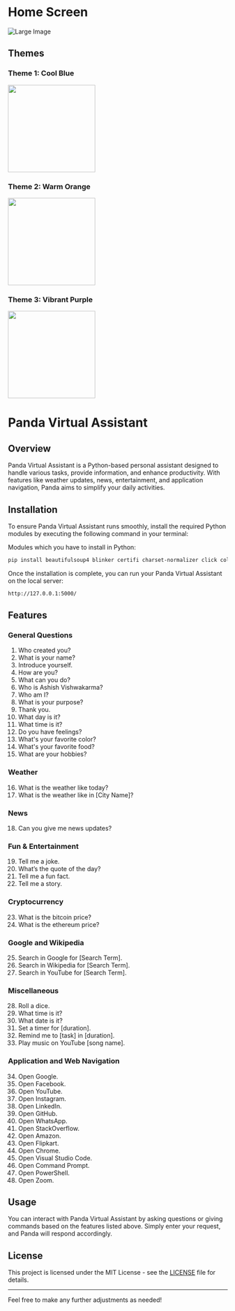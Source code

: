 # Home Screen

![Large Image](https://github.com/user-attachments/assets/f1684496-39b6-4c67-84bb-8962dc880342)

## Themes

### Theme 1: Cool Blue
<img src="https://github.com/user-attachments/assets/b15ceeac-f7ab-4ef3-bc67-82559ad5a2af" width="200">

### Theme 2: Warm Orange
<img src="https://github.com/user-attachments/assets/916c59fc-7c87-41f6-b83d-bfd9d660cb47" width="200">

### Theme 3: Vibrant Purple
<img src="https://github.com/user-attachments/assets/ea294a6c-2ce0-426f-9641-e42bf7af125a" width="200">

# Panda Virtual Assistant

## Overview

Panda Virtual Assistant is a Python-based personal assistant designed to handle various tasks, provide information, and enhance productivity. With features like weather updates, news, entertainment, and application navigation, Panda aims to simplify your daily activities.

## Installation

To ensure Panda Virtual Assistant runs smoothly, install the required Python modules by executing the following command in your terminal:

Modules which you have to install in Python:
>>>
```bash
pip install beautifulsoup4 blinker certifi charset-normalizer click colorama comtypes Flask Flask-Cors idna imagetk itsdangerous Jinja2 MarkupSafe MouseInfo numpy pandas pillow pip PyAudio PyAutoGUI PyGetWindow PyMsgBox pyperclip pypiwin32 PyRect PyScreeze python-dateutil python-dotenv pyttsx3 pytweening pytz pywin32 requests scipy setuptools six soupsieve SpeechRecognition typing_extensions tzdata urllib3 Werkzeug wheel wikipedia-api

```

Once the installation is complete, you can run your Panda Virtual Assistant on the local server:

```bash
http://127.0.0.1:5000/
```

## Features

### General Questions
1. Who created you?
2. What is your name?
3. Introduce yourself.
4. How are you?
5. What can you do?
6. Who is Ashish Vishwakarma?
7. Who am I?
8. What is your purpose?
9. Thank you.
10. What day is it?
11. What time is it?
12. Do you have feelings?
13. What's your favorite color?
14. What's your favorite food?
15. What are your hobbies?

### Weather
16. What is the weather like today?
17. What is the weather like in [City Name]?

### News
18. Can you give me news updates?

### Fun & Entertainment
19. Tell me a joke.
20. What’s the quote of the day?
21. Tell me a fun fact.
22. Tell me a story.

### Cryptocurrency
23. What is the bitcoin price?
24. What is the ethereum price?

### Google and Wikipedia
25. Search in Google for [Search Term].
26. Search in Wikipedia for [Search Term].
27. Search in YouTube for [Search Term].

### Miscellaneous
28. Roll a dice.
29. What time is it?
30. What date is it?
31. Set a timer for [duration].
32. Remind me to [task] in [duration].
33. Play music on YouTube [song name].

### Application and Web Navigation
34. Open Google.
35. Open Facebook.
36. Open YouTube.
37. Open Instagram.
38. Open LinkedIn.
39. Open GitHub.
40. Open WhatsApp.
41. Open StackOverflow.
42. Open Amazon.
43. Open Flipkart.
44. Open Chrome.
45. Open Visual Studio Code.
46. Open Command Prompt.
47. Open PowerShell.
48. Open Zoom.

## Usage

You can interact with Panda Virtual Assistant by asking questions or giving commands based on the features listed above. Simply enter your request, and Panda will respond accordingly.

## License

This project is licensed under the MIT License - see the [LICENSE](LICENSE) file for details.

---

Feel free to make any further adjustments as needed!
